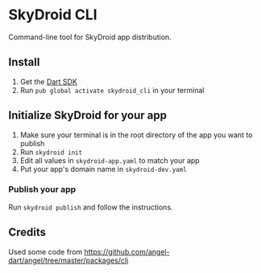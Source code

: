 # SkyDroid CLI

Command-line tool for SkyDroid app distribution.

## Install

1. Get the [Dart SDK](https://dart.dev/get-dart)
2. Run `pub global activate skydroid_cli` in your terminal

## Initialize SkyDroid for your app

1. Make sure your terminal is in the root directory of the app you want to publish
2. Run `skydroid init`
3. Edit all values in `skydroid-app.yaml` to match your app
4. Put your app's domain name in `skydroid-dev.yaml`

### Publish your app

Run `skydroid publish` and follow the instructions.

## Credits

Used some code from https://github.com/angel-dart/angel/tree/master/packages/cli